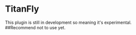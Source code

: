 # TitanFly
This plugin is still in development so meaning it's experimental.
##Recommend not to use yet.
